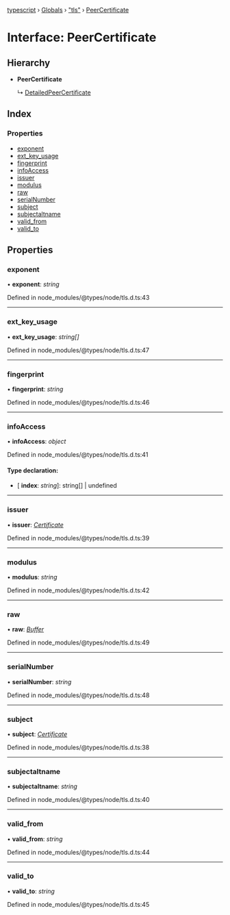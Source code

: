 [typescript](../README.md) › [Globals](../globals.md) › ["tls"](../modules/_tls_.md) › [PeerCertificate](_tls_.peercertificate.md)

# Interface: PeerCertificate

## Hierarchy

* **PeerCertificate**

  ↳ [DetailedPeerCertificate](_tls_.detailedpeercertificate.md)

## Index

### Properties

* [exponent](_tls_.peercertificate.md#exponent)
* [ext_key_usage](_tls_.peercertificate.md#ext_key_usage)
* [fingerprint](_tls_.peercertificate.md#fingerprint)
* [infoAccess](_tls_.peercertificate.md#infoaccess)
* [issuer](_tls_.peercertificate.md#issuer)
* [modulus](_tls_.peercertificate.md#modulus)
* [raw](_tls_.peercertificate.md#raw)
* [serialNumber](_tls_.peercertificate.md#serialnumber)
* [subject](_tls_.peercertificate.md#subject)
* [subjectaltname](_tls_.peercertificate.md#subjectaltname)
* [valid_from](_tls_.peercertificate.md#valid_from)
* [valid_to](_tls_.peercertificate.md#valid_to)

## Properties

###  exponent

• **exponent**: *string*

Defined in node_modules/@types/node/tls.d.ts:43

___

###  ext_key_usage

• **ext_key_usage**: *string[]*

Defined in node_modules/@types/node/tls.d.ts:47

___

###  fingerprint

• **fingerprint**: *string*

Defined in node_modules/@types/node/tls.d.ts:46

___

###  infoAccess

• **infoAccess**: *object*

Defined in node_modules/@types/node/tls.d.ts:41

#### Type declaration:

* \[ **index**: *string*\]: string[] | undefined

___

###  issuer

• **issuer**: *[Certificate](_tls_.certificate.md)*

Defined in node_modules/@types/node/tls.d.ts:39

___

###  modulus

• **modulus**: *string*

Defined in node_modules/@types/node/tls.d.ts:42

___

###  raw

• **raw**: *[Buffer](../classes/buffer.md)*

Defined in node_modules/@types/node/tls.d.ts:49

___

###  serialNumber

• **serialNumber**: *string*

Defined in node_modules/@types/node/tls.d.ts:48

___

###  subject

• **subject**: *[Certificate](_tls_.certificate.md)*

Defined in node_modules/@types/node/tls.d.ts:38

___

###  subjectaltname

• **subjectaltname**: *string*

Defined in node_modules/@types/node/tls.d.ts:40

___

###  valid_from

• **valid_from**: *string*

Defined in node_modules/@types/node/tls.d.ts:44

___

###  valid_to

• **valid_to**: *string*

Defined in node_modules/@types/node/tls.d.ts:45
